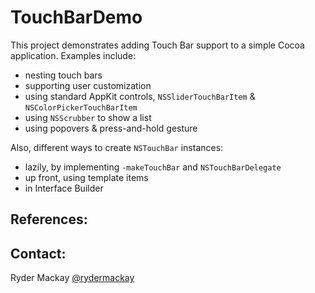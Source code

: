 TouchBarDemo
============

This project demonstrates adding Touch Bar support to a simple Cocoa application. Examples include:

- nesting touch bars
- supporting user customization
- using standard AppKit controls, `NSSliderTouchBarItem` & `NSColorPickerTouchBarItem`
- using `NSScrubber` to show a list
- using popovers & press-and-hold gesture


Also, different ways to create `NSTouchBar` instances:

- lazily, by implementing `-makeTouchBar` and `NSTouchBarDelegate`
- up front, using template items
- in Interface Builder

References:
-----------

Contact:
--------
Ryder Mackay
[@rydermackay](https://twitter.com/rydermackay)
